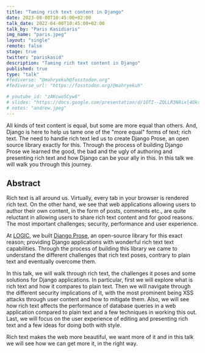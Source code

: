 ```yaml
---
title: "Taming rich text content in Django"
date: 2023-08-08T10:45:00+02:00
talk_date: 2022-04-08T10:45:00+02:00
talk_by: "Paris Kasidiaris"
img_name: "paris.jpeg"
layout: "single"
remote: false
stage: true
twitter: "pariskasid"
description: "Taming rich text content in Django"
published: true
type: "talk"
#fediverse: "@mahryekuh@fosstodon.org"
#fediverse_url: "https://fosstodon.org/@mahryekuh"

# youtube_id: "zAKcwo5Cyw8"
# slides: "https://docs.google.com/presentation/d/1OTI--ZQLLR3N8ixl4OktEwbXfiau_0BNXicl_3j5uYc/edit?usp=sharing"
# notes: "andrew.jpeg"
---
```


All kinds of text content is equal, but some are more equal than others. And, Django is here to help us tame one of the "more equal" forms of text; rich text. The need to handle rich text led us to create Django Prose, an open source library exactly for this. Through the process of building Django Prose we learned the good, the bad and the ugly of authoring and presenting rich text and how Django can be your ally in this. In this talk we will walk you through this journey.

## Abstract

Rich text is all around us. Virtually, every tab in your browser is rendered rich text. On the other hand, we see that web applications allowing users to author their own content, in the form of posts, comments etc., are quite reluctant in allowing users to share rich text content and for good reasons. The most important challenges; security, performance and user experience.

At [LOGIC](https://withlogic.co), we built [Django Prose](https://github.com/withlogicco/django-prose), an open-source library for this exact reason; providing Django applications with wonderful rich text text capabilities. Through the process of building this library we came to understand the different challenges that rich text poses, contrary to plain text and eventually overcome them.

In this talk, we will walk through rich text, the challenges it poses and some solutions for Django applications. In particular, first we will explore what is rich text and how it compares to plain text. Then we will navigate through the different security implications of it, with the most prominent being XSS attacks through user content and how to mitigate them. Also, we will see how rich text affects the performance of database queries in a web application compared to plain text and a few techniques in working this out. Last, we will focus on the user experience of editing and presenting rich text and a few ideas for doing both with style.

Rich text makes the web more beautiful, we want more of it and in this talk we will see how we can get more it, in the right way.


